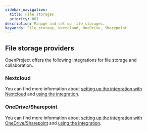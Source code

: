 ```yaml
---
sidebar_navigation:
  title: File storages
  priority: 001
description: Manage and set up file storages.
keywords: File storage, Nextcloud, OneDrive, Sharepoint
---
```


## File storage providers

OpenProject offers the following integrations for file storage and collaboration.

### Nextcloud

You can find more information about [setting up the integration with Nextcloud](../nextcloud/) and [using the integration](../../../user-guide/nextcloud-integration/).

### OneDrive/Sharepoint

You can find more information about [setting up the integration with OneDrive/Sharepoint](../one-drive/) and [using the integration](../../../user-guide/one-drive-integration/).
